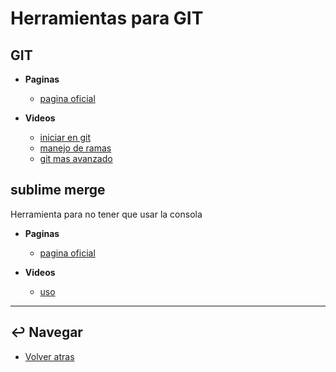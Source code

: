 # Herramientas para GIT

## GIT

* **Paginas**
  * [pagina oficial](https://git-scm.com/)

* **Videos**
  * [iniciar en git](https://www.youtube.com/watch?v=vlCXdvcgiE0&ab_channel=deivchoi)
  * [manejo de ramas](https://www.youtube.com/watch?v=gjKKtQVVCZU&ab_channel=TodoCode)
  * [git mas avanzado](https://www.youtube.com/watch?v=kEPF-MWGq1w&ab_channel=PeladoNerd)

## sublime merge

Herramienta para no tener que usar la consola

* **Paginas**
  * [pagina oficial](https://www.sublimemerge.com/)

* **Videos**
  * [uso](https://www.youtube.com/watch?v=nConEAO_koU&ab_channel=PabloEspa%C3%B1a)

---

## :leftwards_arrow_with_hook: Navegar

* [Volver atras](../../README.md)
